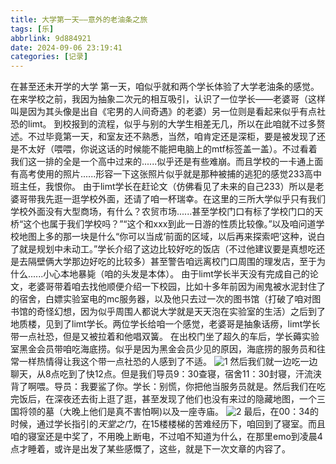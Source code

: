 ```yaml
---
title: 大学第一天——意外的老油条之旅
tags: [乐]
abbrlink: 9d884921
date: 2024-09-06 23:19:41
categories: [记录]
---
```

在甚至还未开学的大学 第一天，咱似乎就和两个学长体验了大学老油条的感觉。
在来学校之前，我因为抽象二次元的相互吸引，认识了一位学长——老婆哥（这样叫是因为其头像是出自《宅男的人间奇遇》的老婆）另一位则是看起来似乎有点社恐的limt。
到校报到的流程，似乎与别的大学生相差无几，所以在此咱就不过多赘述。不过毕竟第一天，和室友还不熟悉，当然，咱肯定还是深柜，要是被发现了还是不太好（喂喂，你说这话的时候能不能把电脑上的mtf标签盖一盖）。不过看着我们这一排的全是一个高中过来的......似乎还是有些难崩。而且学校的一卡通上面有高考使用的照片......形容一下这张照片似乎就是那种被捕的逃犯的感觉233高中班主任，我恨你。
由于limt学长在赶论文（仿佛看见了未来的自己233）所以是老婆哥带我先逛一逛学校外面，还请了咱一杯瑞幸。在这里的三所大学似乎只有我们学校外面没有大型商场，有什么？农贸市场......甚至学校门口有标了学校门口的天桥“这个也属于我们学校吗？”“这个和xxx到此一日游的性质比较像。”以及咱问道学校地图上多的那一块是什么“你可以当成‘前面的区域，以后再来探索吧’这种，说白了就是规划中未动工。”学长介绍了这边比较好吃的饭店（不过他建议要是真想吃还是去隔壁俩大学那边好吃的比较多）甚至警告咱远离校门口周围的理发店，至于为什么......小心本地暴毙（咱的头发是本体）。
由于limt学长半天没有完成自己的论文，老婆哥带着咱去找他顺便介绍一下校园，比如十多年前因为闹鬼被水泥封住了的宿舍，白嫖实验室电的mc服务器，以及他只去过一次的图书馆（打破了咱对图书馆的奇怪幻想，因为似乎周围人都说大学就是天天泡在实验室的生活）之后到了地质楼，见到了limt学长。两位学长给咱一个感觉，老婆哥是抽象话痨，limt学长带一点社恐，但是又被拉着和他唱双簧。
在出校门坐了超久的车后，学长薅实验室黑金会员带咱吃海底捞。似乎是因为黑金会员少见的原因，海底捞的服务员和往常一样热情得让我这个带一点社恐的人感到了不适。
![1](https://www.yiurblog.top/post/大学第一天/b.jpg)
然后我们就一边吃一边聊天，从8点吃到了快12点。但是我们导员9：30查寝，宿舍11：30封寝，汗流浃背了啊喂。导员：我要鲨了你。学长：别慌，你把他当服务员就是。然后我们在吃完饭后，在深夜还去街上逛了逛，甚至发现了他们也没有来过的隐藏地图，一个三国将领的墓（大晚上他们是真不害怕啊)以及一座寺庙。
![2](https://www.yiurblog.top/post/大学第一天/a.jpg)
最后，在00：34的时候，通过学长指引的*天堂之门*，在15楼楼梯的苦难经历下，咱回到了寝室。而且咱的寝室还是中奖了，不用晚上断电，不过咱不知道为什么，在那里emo到凌晨4点才睡着，或许是出发了某些感慨了，这些，就是下一次文章的内容了。